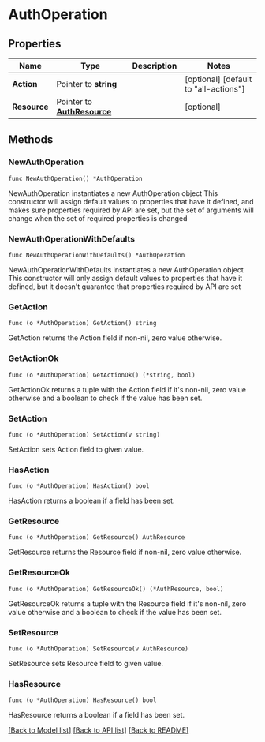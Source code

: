 # AuthOperation

## Properties

Name | Type | Description | Notes
------------ | ------------- | ------------- | -------------
**Action** | Pointer to **string** |  | [optional] [default to "all-actions"]
**Resource** | Pointer to [**AuthResource**](authResource.md) |  | [optional] 

## Methods

### NewAuthOperation

`func NewAuthOperation() *AuthOperation`

NewAuthOperation instantiates a new AuthOperation object
This constructor will assign default values to properties that have it defined,
and makes sure properties required by API are set, but the set of arguments
will change when the set of required properties is changed

### NewAuthOperationWithDefaults

`func NewAuthOperationWithDefaults() *AuthOperation`

NewAuthOperationWithDefaults instantiates a new AuthOperation object
This constructor will only assign default values to properties that have it defined,
but it doesn't guarantee that properties required by API are set

### GetAction

`func (o *AuthOperation) GetAction() string`

GetAction returns the Action field if non-nil, zero value otherwise.

### GetActionOk

`func (o *AuthOperation) GetActionOk() (*string, bool)`

GetActionOk returns a tuple with the Action field if it's non-nil, zero value otherwise
and a boolean to check if the value has been set.

### SetAction

`func (o *AuthOperation) SetAction(v string)`

SetAction sets Action field to given value.

### HasAction

`func (o *AuthOperation) HasAction() bool`

HasAction returns a boolean if a field has been set.

### GetResource

`func (o *AuthOperation) GetResource() AuthResource`

GetResource returns the Resource field if non-nil, zero value otherwise.

### GetResourceOk

`func (o *AuthOperation) GetResourceOk() (*AuthResource, bool)`

GetResourceOk returns a tuple with the Resource field if it's non-nil, zero value otherwise
and a boolean to check if the value has been set.

### SetResource

`func (o *AuthOperation) SetResource(v AuthResource)`

SetResource sets Resource field to given value.

### HasResource

`func (o *AuthOperation) HasResource() bool`

HasResource returns a boolean if a field has been set.


[[Back to Model list]](../README.md#documentation-for-models) [[Back to API list]](../README.md#documentation-for-api-endpoints) [[Back to README]](../README.md)


